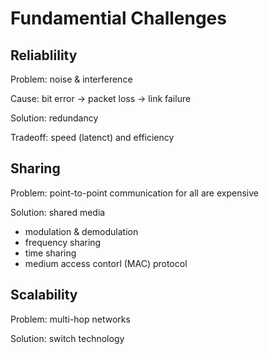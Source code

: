 # Fundamential Challenges

## Reliablility
Problem: noise & interference

Cause: bit error &rarr; packet loss &rarr; link failure

Solution: redundancy

Tradeoff: speed (latenct) and efficiency

## Sharing
Problem: point-to-point communication for all are expensive

Solution: shared media
- modulation & demodulation
- frequency sharing
- time sharing
- medium access contorl (MAC) protocol

## Scalability
Problem: multi-hop networks

Solution: switch technology
